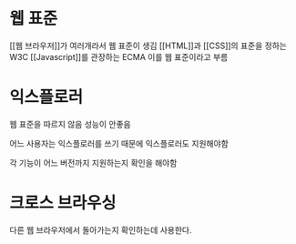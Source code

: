 # 웹 표준
[[웹 브라우저]]가 여러개라서 웹 표준이 생김
[[HTML]]과 [[CSS]]의 표준을 정하는 W3C
[[Javascript]]를 관장하는 ECMA
이를 웹 표준이라고 부름

# 익스플로러
웹 표준을 따르지 않음
성능이 안좋음

어느 사용자는 익스플로러를 쓰기 때문에 익스플로러도 지원해야함

각 기능이 어느 버전까지 지원하는지 확인을 해야함

# 크로스 브라우싱
다른 웹 브라우저에서 돌아가는지 확인하는데 사용한다.
